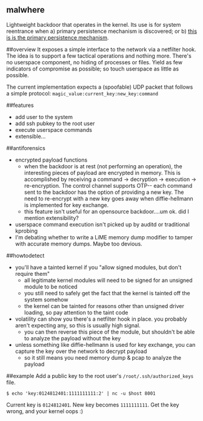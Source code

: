 ## malwhere

Lightweight backdoor that operates in the kernel. Its use is for system reentrance when a) primary persistence mechanism is discovered; or b) [this is is the primary persistence mechanism](https://www.youtube.com/watch?v=qmJ2GVOEVFI).

##overview
It exposes a simple interface to the network via a netfilter hook. The idea is to support a few tactical operations and nothing more.
There's no userspace component, no hiding of processes or files. Yield as few indicators of compromise as possible;
so touch userspace as little as possible.

The current implementation expects a (spoofable) UDP packet that follows a simple protocol: ```magic_value:current_key:new_key:command```

##features
* add user to the system
* add ssh pubkey to the root user
* execute userspace commands
* extensible...

##antiforensics
* encrypted payload functions
    * when the backdoor is at rest (not performing an operation), the interesting pieces of payload are encrypted in memory.
      This is accomplished by receiving a command -> decryption -> execution -> re-encryption. The control channel supports OTP--
      each command sent to the backdoor has the option of providing a new key. The need to re-encrypt with a new key goes away
      when diffie-hellmann is implemented for key exchange.
    * this feature isn't useful for an opensource backdoor....um ok. did I mention extensibility?
* userspace command execution isn't picked up by auditd or traditional kprobing
* I'm debating whether to write a LiME memory dump modifier to tamper with accurate memory dumps. Maybe too devious.

##howtodetect
* you'll have a tainted kernel if you "allow signed modules, but don't require them"
    * all legitimate kernel modules will need to be signed for an unsigned module to be noticed
    * you still need to safely get the fact that the kernel is tainted off the system somehow
    * the kernel can be tainted for reasons other than unsigned driver loading, so pay attention to the taint code
* volatility can show you there's a netfilter hook in place. you probably aren't expecting any, so this is usually high signal.
    * you can then reverse this piece of the module, but shouldn't be able to analyze the payload without the key
* unless something like diffie-hellmann is used for key exchange, you can capture the key over the network to decrypt payload
    * so it still means you need memory dump & pcap to analyze the payload
    
##example
Add a public key to the root user's ```/root/.ssh/authorized_keys``` file.

```$ echo 'key:0124812401:1111111111:2' | nc -u $host 8001```

Current key is ```0124812401```. New key becomes ```1111111111```. Get the key wrong, and your kernel oops :)
